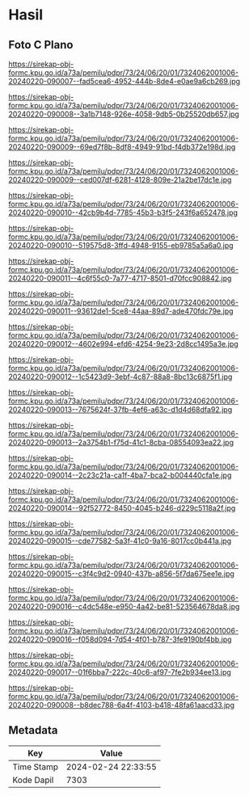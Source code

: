 # Hasil

## Foto C Plano

https://sirekap-obj-formc.kpu.go.id/a73a/pemilu/pdpr/73/24/06/20/01/7324062001006-20240220-090007--fad5cea6-4952-444b-8de4-e0ae9a6cb269.jpg

https://sirekap-obj-formc.kpu.go.id/a73a/pemilu/pdpr/73/24/06/20/01/7324062001006-20240220-090008--3a1b7148-926e-4058-9db5-0b25520db657.jpg

https://sirekap-obj-formc.kpu.go.id/a73a/pemilu/pdpr/73/24/06/20/01/7324062001006-20240220-090009--69ed7f8b-8df8-4949-91bd-f4db372e198d.jpg

https://sirekap-obj-formc.kpu.go.id/a73a/pemilu/pdpr/73/24/06/20/01/7324062001006-20240220-090009--ced007df-6281-4128-809e-21a2be17dc1e.jpg

https://sirekap-obj-formc.kpu.go.id/a73a/pemilu/pdpr/73/24/06/20/01/7324062001006-20240220-090010--42cb9b4d-7785-45b3-b3f5-243f6a652478.jpg

https://sirekap-obj-formc.kpu.go.id/a73a/pemilu/pdpr/73/24/06/20/01/7324062001006-20240220-090010--519575d8-3ffd-4948-9155-eb9785a5a6a0.jpg

https://sirekap-obj-formc.kpu.go.id/a73a/pemilu/pdpr/73/24/06/20/01/7324062001006-20240220-090011--4c6f55c0-7a77-4717-8501-d70fcc908842.jpg

https://sirekap-obj-formc.kpu.go.id/a73a/pemilu/pdpr/73/24/06/20/01/7324062001006-20240220-090011--93612de1-5ce8-44aa-89d7-ade470fdc79e.jpg

https://sirekap-obj-formc.kpu.go.id/a73a/pemilu/pdpr/73/24/06/20/01/7324062001006-20240220-090012--4602e994-efd6-4254-9e23-2d8cc1495a3e.jpg

https://sirekap-obj-formc.kpu.go.id/a73a/pemilu/pdpr/73/24/06/20/01/7324062001006-20240220-090012--1c5423d9-3ebf-4c87-88a8-8bc13c6875f1.jpg

https://sirekap-obj-formc.kpu.go.id/a73a/pemilu/pdpr/73/24/06/20/01/7324062001006-20240220-090013--7675624f-37fb-4ef6-a63c-d1d4d68dfa92.jpg

https://sirekap-obj-formc.kpu.go.id/a73a/pemilu/pdpr/73/24/06/20/01/7324062001006-20240220-090013--2a3754b1-f75d-41c1-8cba-08554093ea22.jpg

https://sirekap-obj-formc.kpu.go.id/a73a/pemilu/pdpr/73/24/06/20/01/7324062001006-20240220-090014--2c23c21a-ca1f-4ba7-bca2-b004440cfa1e.jpg

https://sirekap-obj-formc.kpu.go.id/a73a/pemilu/pdpr/73/24/06/20/01/7324062001006-20240220-090014--92f52772-8450-4045-b246-d229c5118a2f.jpg

https://sirekap-obj-formc.kpu.go.id/a73a/pemilu/pdpr/73/24/06/20/01/7324062001006-20240220-090015--cde77582-5a3f-41c0-9a16-8017cc0b441a.jpg

https://sirekap-obj-formc.kpu.go.id/a73a/pemilu/pdpr/73/24/06/20/01/7324062001006-20240220-090015--c3f4c9d2-0940-437b-a856-5f7da675ee1e.jpg

https://sirekap-obj-formc.kpu.go.id/a73a/pemilu/pdpr/73/24/06/20/01/7324062001006-20240220-090016--c4dc548e-e950-4a42-be81-523564678da8.jpg

https://sirekap-obj-formc.kpu.go.id/a73a/pemilu/pdpr/73/24/06/20/01/7324062001006-20240220-090016--f058d094-7d54-4f01-b787-3fe9190bf4bb.jpg

https://sirekap-obj-formc.kpu.go.id/a73a/pemilu/pdpr/73/24/06/20/01/7324062001006-20240220-090017--01f6bba7-222c-40c6-af97-7fe2b934ee13.jpg

https://sirekap-obj-formc.kpu.go.id/a73a/pemilu/pdpr/73/24/06/20/01/7324062001006-20240220-090008--b8dec788-6a4f-4103-b418-48fa61aacd33.jpg


## Metadata

| Key        | Value               |
| ---------- | ------------------- |
| Time Stamp | 2024-02-24 22:33:55 |
| Kode Dapil | 7303                |



